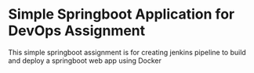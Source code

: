 # Simple Springboot Application for DevOps Assignment

This simple springboot assignment is for creating jenkins pipeline to build and deploy a springboot web app using Docker
